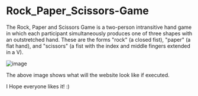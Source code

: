 # Rock_Paper_Scissors-Game
The Rock, Paper and Scissors Game is a two-person intransitive hand game in which each participant simultaneously produces one of three shapes with an outstretched hand. These are the forms "rock" (a closed fist), "paper" (a flat hand), and "scissors" (a fist with the index and middle fingers extended in a V).

![image](https://github.com/anoushkadhar123/Rock_Paper_Scissors-Game/assets/128288400/a37f55e0-53aa-4028-8bf4-08e99ede60a9)

The above image shows what will the website look like if executed.

I Hope everyone likes it! :) 
